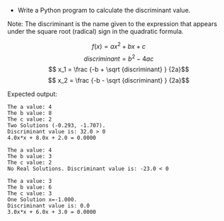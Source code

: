 * Write a Python program to calculate the discriminant value.


Note: The discriminant is the name given to the expression that appears under the square root (radical) sign in the quadratic formula.

$$ f(x) = ax^2 + bx +c $$
$$ discriminant = b^2 - 4ac $$
$$ x_1 = \frac {-b + \sqrt {discriminant} } {2a}$$
$$ x_2 = \frac {-b - \sqrt {discriminant} } {2a}$$

Expected output:

```
The a value: 4
The b value: 8
The c value: 2
Two Solutions (-0.293, -1.707). 
Discriminant value is: 32.0 > 0
4.0x*x + 8.0x + 2.0 = 0.0000

The a value: 4
The b value: 3
The c value: 2
No Real Solutions. Discriminant value is: -23.0 < 0

The a value: 3
The b value: 6
The c value: 3
One Solution x=-1.000. 
Discriminant value is: 0.0
3.0x*x + 6.0x + 3.0 = 0.0000
```